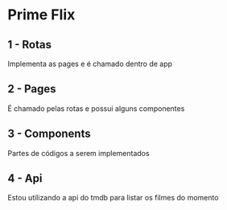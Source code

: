 # Prime Flix
## 1 - Rotas 
Implementa as pages e é chamado dentro de app
## 2 - Pages 
É chamado pelas rotas e possui alguns componentes
## 3 - Components 
Partes de códigos a serem implementados
## 4 - Api
Estou utilizando a api do tmdb para listar os filmes do momento